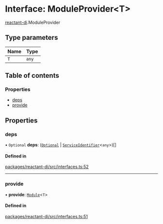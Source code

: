 # Interface: ModuleProvider<T\>

[reactant-di](../modules/reactant_di.md).ModuleProvider

## Type parameters

| Name | Type |
| :------ | :------ |
| `T` | `any` |

## Table of contents

### Properties

- [deps](reactant_di.ModuleProvider.md#deps)
- [provide](reactant_di.ModuleProvider.md#provide)

## Properties

### deps

• `Optional` **deps**: ([`Optional`](../classes/reactant_di.Optional.md) \| [`ServiceIdentifier`](../modules/reactant_di.md#serviceidentifier)<`any`\>)[]

#### Defined in

[packages/reactant-di/src/interfaces.ts:52](https://github.com/unadlib/reactant/blob/46d47605/packages/reactant-di/src/interfaces.ts#L52)

___

### provide

• **provide**: [`Module`](reactant_di.Module.md)<`T`\>

#### Defined in

[packages/reactant-di/src/interfaces.ts:51](https://github.com/unadlib/reactant/blob/46d47605/packages/reactant-di/src/interfaces.ts#L51)
